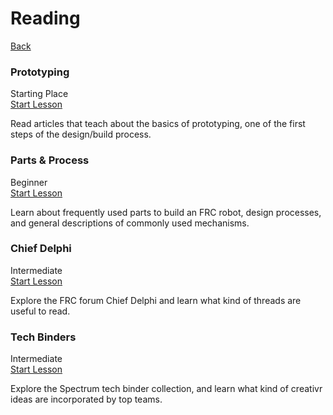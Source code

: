 <div class="page-header">
  <h1>Reading</h1>
  <a href="/design/" class="home-button">Back</a>
</div>

<!-- Card 1-->
<div class="simple-card" data-lesson-id="prototype">
  <div class="card-header">
    <div class="card-title-row">
      <h3 class="card-title">Prototyping</h3>
      <span class="card-level-badge starting">Starting Place</span>
    </div>
    <a href="prototype/" class="card-button">
      Start Lesson
    </a>
  </div>
  <p class="card-description">
   Read articles that teach about the basics of prototyping, one of the first steps of the design/build process.
  </p>
</div>


<!-- Card 2-->
<div class="simple-card" data-lesson-id="parts">
  <div class="card-header">
    <div class="card-title-row">
      <h3 class="card-title">Parts & Process</h3>
      <span class="card-level-badge beginner">Beginner</span>
    </div>
    <a href="howtodesign/" class="card-button">
      Start Lesson
    </a>
  </div>
  <p class="card-description">
   Learn about frequently used parts to build an FRC robot, design processes, and general descriptions of commonly used mechanisms.
</div>

<!-- Card 3-->
<div class="simple-card" data-lesson-id="chief">
  <div class="card-header">
    <div class="card-title-row">
      <h3 class="card-title">Chief Delphi</h3>
      <span class="card-level-badge intermediate">Intermediate</span>
    </div>
    <a href="chief/" class="card-button">
      Start Lesson
    </a>
  </div>
  <p class="card-description">
   Explore the FRC forum Chief Delphi and learn what kind of threads are useful to read.
  </p>
</div>

<!-- Card 4-->
<div class="simple-card" data-lesson-id="spectrum">
  <div class="card-header">
    <div class="card-title-row">
      <h3 class="card-title">Tech Binders</h3>
      <span class="card-level-badge intermediate">Intermediate</span>
    </div>
    <a href="spectrum/" class="card-button">
      Start Lesson
    </a>
  </div>
  <p class="card-description">
   Explore the Spectrum tech binder collection, and learn what kind of creativr ideas are incorporated by top teams. 
  </p>
</div>
